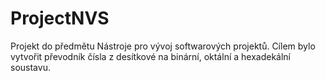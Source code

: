 # ProjectNVS
Projekt do předmětu Nástroje pro vývoj softwarových projektů.
Cílem bylo vytvořit převodník čísla z desítkové na binární, oktální a hexadekální soustavu.
